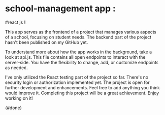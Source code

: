 # school-management app :
#react js !!

This app serves as the frontend of a project that manages various aspects of a school, focusing on student needs. The backend part of the project hasn't been published on my GitHub yet.

To understand more about how the app works in the background, take a look at api.js. This file contains all open endpoints to interact with the server-side. You have the flexibility to change, add, or customize endpoints as needed.

I've only utilized the React testing part of the project so far. There's no security login or authorization implemented yet. The project is open for further development and enhancements. Feel free to add anything you think would improve it. Completing this project will be a great achievement. Enjoy working on it!

{#done}

